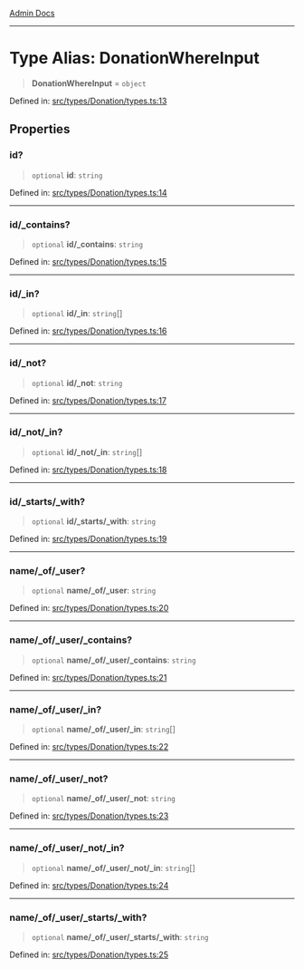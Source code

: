 [Admin Docs](/)

***

# Type Alias: DonationWhereInput

> **DonationWhereInput** = `object`

Defined in: [src/types/Donation/types.ts:13](https://github.com/PalisadoesFoundation/talawa-admin/blob/main/src/types/Donation/types.ts#L13)

## Properties

### id?

> `optional` **id**: `string`

Defined in: [src/types/Donation/types.ts:14](https://github.com/PalisadoesFoundation/talawa-admin/blob/main/src/types/Donation/types.ts#L14)

***

### id/_contains?

> `optional` **id/_contains**: `string`

Defined in: [src/types/Donation/types.ts:15](https://github.com/PalisadoesFoundation/talawa-admin/blob/main/src/types/Donation/types.ts#L15)

***

### id/_in?

> `optional` **id/_in**: `string`[]

Defined in: [src/types/Donation/types.ts:16](https://github.com/PalisadoesFoundation/talawa-admin/blob/main/src/types/Donation/types.ts#L16)

***

### id/_not?

> `optional` **id/_not**: `string`

Defined in: [src/types/Donation/types.ts:17](https://github.com/PalisadoesFoundation/talawa-admin/blob/main/src/types/Donation/types.ts#L17)

***

### id/_not/_in?

> `optional` **id/_not/_in**: `string`[]

Defined in: [src/types/Donation/types.ts:18](https://github.com/PalisadoesFoundation/talawa-admin/blob/main/src/types/Donation/types.ts#L18)

***

### id/_starts/_with?

> `optional` **id/_starts/_with**: `string`

Defined in: [src/types/Donation/types.ts:19](https://github.com/PalisadoesFoundation/talawa-admin/blob/main/src/types/Donation/types.ts#L19)

***

### name/_of/_user?

> `optional` **name/_of/_user**: `string`

Defined in: [src/types/Donation/types.ts:20](https://github.com/PalisadoesFoundation/talawa-admin/blob/main/src/types/Donation/types.ts#L20)

***

### name/_of/_user/_contains?

> `optional` **name/_of/_user/_contains**: `string`

Defined in: [src/types/Donation/types.ts:21](https://github.com/PalisadoesFoundation/talawa-admin/blob/main/src/types/Donation/types.ts#L21)

***

### name/_of/_user/_in?

> `optional` **name/_of/_user/_in**: `string`[]

Defined in: [src/types/Donation/types.ts:22](https://github.com/PalisadoesFoundation/talawa-admin/blob/main/src/types/Donation/types.ts#L22)

***

### name/_of/_user/_not?

> `optional` **name/_of/_user/_not**: `string`

Defined in: [src/types/Donation/types.ts:23](https://github.com/PalisadoesFoundation/talawa-admin/blob/main/src/types/Donation/types.ts#L23)

***

### name/_of/_user/_not/_in?

> `optional` **name/_of/_user/_not/_in**: `string`[]

Defined in: [src/types/Donation/types.ts:24](https://github.com/PalisadoesFoundation/talawa-admin/blob/main/src/types/Donation/types.ts#L24)

***

### name/_of/_user/_starts/_with?

> `optional` **name/_of/_user/_starts/_with**: `string`

Defined in: [src/types/Donation/types.ts:25](https://github.com/PalisadoesFoundation/talawa-admin/blob/main/src/types/Donation/types.ts#L25)
